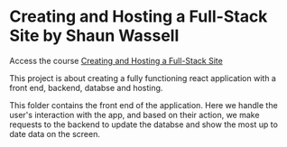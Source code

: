 # Creating and Hosting a Full-Stack Site by Shaun Wassell

Access the course [Creating and Hosting a Full-Stack Site](https://www.linkedin.com/learning/react-creating-and-hosting-a-full-stack-site?contextUrn=urn%3Ali%3AlyndaLearningPath%3A593715e0498e9e9be7fb8506&u=8027756)

This project is about creating a fully functioning react application with a 
front end, backend, databse and hosting. 

This folder contains the front end of the application. 
Here we handle the user's interaction with the app, and based on their action, 
we make requests to the backend to update the databse and show the most up to date
data on the screen. 